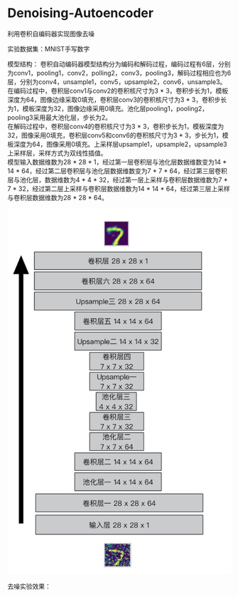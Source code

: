 # Denoising-Autoencoder
利用卷积自编码器实现图像去噪

实验数据集：MNIST手写数字

模型结构：
	卷积自动编码器模型结构分为编码和解码过程，编码过程有6层，分别为conv1，pooling1，conv2，polling2，conv3，pooling3，解码过程相应也为6层，分别为conv4，unsample1，conv5，upsample2，conv6，unsample3。     
	在编码过程中，卷积层conv1与conv2的卷积核尺寸为3 * 3，卷积步长为1，模板深度为64，图像边缘采取0填充，卷积层conv3的卷积核尺寸为3 * 3，卷积步长为1，模板深度为32，图像边缘采用0填充。池化层pooling1，pooling2，pooling3采用最大池化层，步长为2。      
	在解码过程中，卷积层conv4的卷积核尺寸为3 * 3，卷积步长为1，模板深度为32，图像采用0填充，卷积层conv5和conv6的卷积核尺寸为3 * 3，步长为1，模板深度为64，图像采用0填充。上采样层upsample1，upsample2，upsample3上采样层，采样方式为双线性插值。     
	模型输入数据维数为28 * 28 * 1，经过第一层卷积层与池化层数据维数变为14 * 14 * 64，经过第二层卷积层与池化层数据维数变为7 * 7 * 64，经过第三层卷积层与池化层，数据维数为4 * 4 * 32，经过第一层上采样与卷积层数据维数为7 * 7 * 32，经过第二层上采样与卷积层数据维数为14 * 14 * 64，经过第三层上采样与卷积层数据维数为28 * 28 * 64。
	
![autoencoder structure](https://github.com/JackFrost168/Denoising-Autoencoder/blob/master/cae.jpg)

去噪实验效果：
